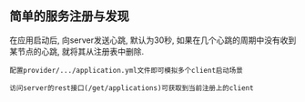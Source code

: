 ## 简单的服务注册与发现

在应用启动后, 向server发送心跳, 默认为30秒, 如果在几个心跳的周期中没有收到某节点的心跳, 就将其从注册表中删除.

```
配置provider/.../application.yml文件即可模拟多个client启动场景

访问server的rest接口(/get/applications)可获取到当前注册上的client
```

